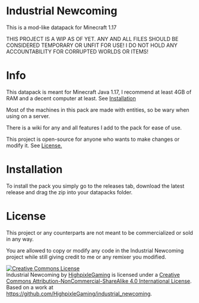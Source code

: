 # Industrial Newcoming

This is a mod-like datapack for Minecraft 1.17

THIS PROJECT IS A WIP AS OF YET. ANY AND ALL FILES SHOULD BE CONSIDERED TEMPORARY OR UNFIT FOR USE!
I DO NOT HOLD ANY ACCOUNTABILITY FOR CORRUPTED WORLDS OR ITEMS!

# Info

This datapack is meant for Minecraft Java 1.17, I recommend at least 4GB of RAM and a decent computer at least. See <a href="https://github.com/HighpixleGaming/industrial_newcoming/blob/master/README.md#installation">Installation</a>

Most of the machines in this pack are made with entities, so be wary when using on a server.

There is a wiki for any and all features I add to the pack for ease of use.

This project is open-source for anyone who wants to make changes or modify it. See <a href="https://github.com/HighpixleGaming/industrial_newcoming/blob/master/README.md#license">License.</a>

# Installation

To install the pack you simply go to the releases tab, download the latest release and drag the zip into your datapacks folder.

# License
This project or any counterparts are not meant to be commercialized or sold in any way.

You are allowed to copy or modify any code in the Industrial Newcoming project while still giving credit to me or any remixer you modified.

<a rel="license" href="http://creativecommons.org/licenses/by-nc-sa/4.0/"><img alt="Creative Commons License" style="border-width:0" src="https://i.creativecommons.org/l/by-nc-sa/4.0/88x31.png" /></a><br /><span xmlns:dct="http://purl.org/dc/terms/" property="dct:title">Industrial Newcoming</span> by <a xmlns:cc="http://creativecommons.org/ns#" href="https://github.com/HighpixleGaming/" property="cc:attributionName" rel="cc:attributionURL">HighpixleGaming</a> is licensed under a <a rel="license" href="http://creativecommons.org/licenses/by-nc-sa/4.0/">Creative Commons Attribution-NonCommercial-ShareAlike 4.0 International License</a>.<br />Based on a work at <a xmlns:dct="http://purl.org/dc/terms/" href="https://github.com/HighpixleGaming/industrial_newcoming" rel="dct:source">https://github.com/HighpixleGaming/industrial_newcoming</a>.
